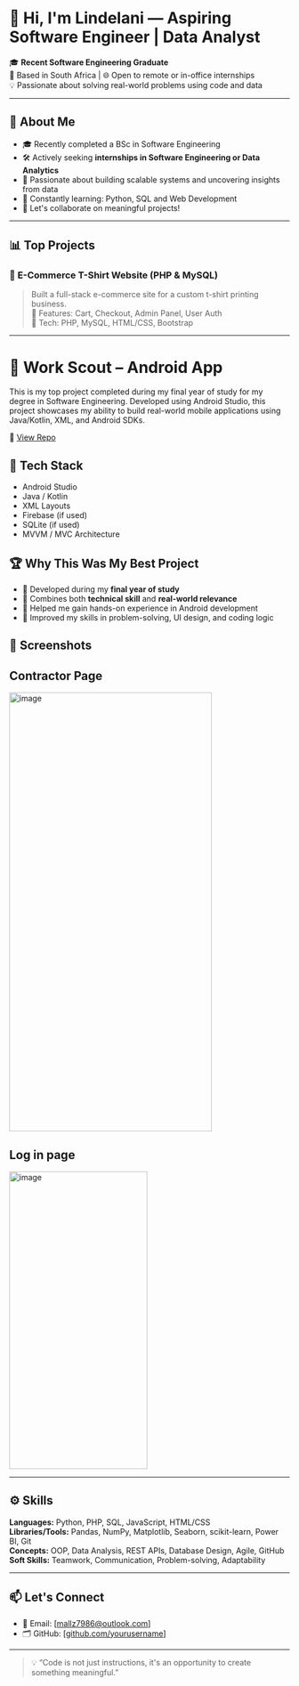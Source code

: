 # 👋 Hi, I'm Lindelani — Aspiring Software Engineer | Data Analyst

🎓 **Recent Software Engineering Graduate**  
📍 Based in South Africa | 🌐 Open to remote or in-office internships  
💡 Passionate about solving real-world problems using code and data

---

## 🧠 About Me

- 🎓 Recently completed a BSc in Software Engineering
- 🛠️ Actively seeking **internships in Software Engineering or Data Analytics**
- 🧪 Passionate about building scalable systems and uncovering insights from data
- 🌱 Constantly learning: Python, SQL and Web Development
- 💬 Let's collaborate on meaningful projects!

---

## 📊 Top Projects

### 🔹 **E-Commerce T-Shirt Website (PHP & MySQL)**
> Built a full-stack e-commerce site for a custom t-shirt printing business.  
> 🔸 Features: Cart, Checkout, Admin Panel, User Auth  
> 🔸 Tech: PHP, MySQL, HTML/CSS, Bootstrap

---

# 📱 Work Scout – Android App 

This is my top project completed during my final year of study for my degree in Software Engineering. Developed using Android Studio, this project showcases my ability to build real-world mobile applications using Java/Kotlin, XML, and Android SDKs.

🔗 [View Repo](https://github.com/yourusername/tshirt-ecommerce)

## 🔧 Tech Stack
- Android Studio
- Java / Kotlin
- XML Layouts
- Firebase (if used)
- SQLite (if used)
- MVVM / MVC Architecture

## 🏆 Why This Was My Best Project

- 📌 Developed during my **final year of study**
- 💼 Combines both **technical skill** and **real-world relevance**
- 🚀 Helped me gain hands-on experience in Android development
- 🧩 Improved my skills in problem-solving, UI design, and coding logic


## 📸 Screenshots
## Contractor Page

 <img width="364" height="789" alt="image" src="https://github.com/user-attachments/assets/d90bc34f-48fb-4df4-9053-65fd5c3b0564" />

## Log in page

 <img width="248" height="535" alt="image" src="https://github.com/user-attachments/assets/6029a8f7-f663-4921-ac88-43d9a0fca0f0" />


---

## ⚙️ Skills

**Languages:** Python, PHP, SQL, JavaScript, HTML/CSS  
**Libraries/Tools:** Pandas, NumPy, Matplotlib, Seaborn, scikit-learn, Power BI, Git  
**Concepts:** OOP, Data Analysis, REST APIs, Database Design, Agile, GitHub  
**Soft Skills:** Teamwork, Communication, Problem-solving, Adaptability

---

## 📫 Let's Connect

- 📧 Email: [mallz7986@outlook.com]
- 🗂️ GitHub: [[github.com/yourusername](https://github.com/mallz7986)]

---

> 💡 “Code is not just instructions, it's an opportunity to create something meaningful.”


